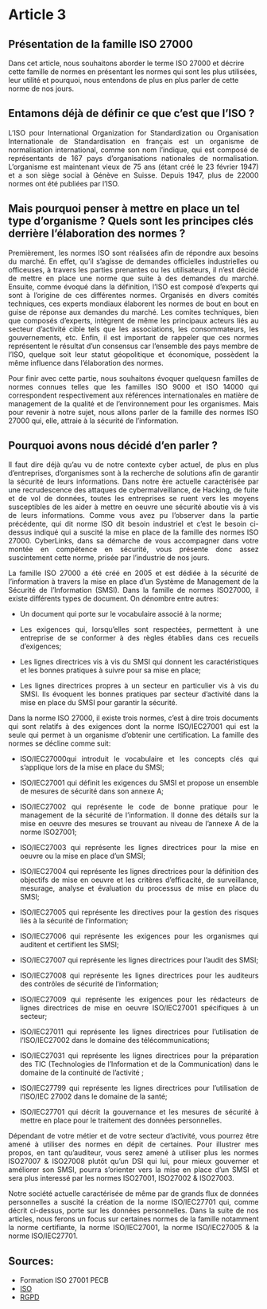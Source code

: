 # Article 3
## Présentation de la famille ISO 27000
Dans cet article, nous souhaitons aborder le terme ISO 27000 et décrire cette famille de normes en présentant les normes qui sont les plus utilisées, leur utilité et pourquoi, nous entendons de plus en plus parler de cette norme de nos jours.

## Entamons déjà de définir ce que c’est que l’ISO ?

<p align="justify">
L’ISO pour International Organization for Standardization ou Organisation Internationale de Standardisation en français est un organisme de normalisation international, comme son nom l’indique, qui est composé de représentants de 167 pays d’organisations nationales de normalisation. L’organisme est maintenant vieux de 75 ans (étant créé le 23 février 1947) et a son siège social à Génève en Suisse. Depuis 1947, plus de 22000 normes ont été publiées par l’ISO.
</p>

## Mais pourquoi penser à mettre en place un tel type d’organisme ? Quels sont les principes clés derrière l’élaboration des normes ?

<p align="justify">
Premièrement, les normes ISO sont réalisées afin de répondre aux besoins du marché. En effet, qu’il s’agisse de demandes officielles industrielles ou officeuses, à travers les parties prenantes ou les utilisateurs, il n’est décidé de mettre en place une norme que suite à des demandes du marché. Ensuite, comme évoqué dans la définition, l’ISO est composé d’experts qui sont à l’origine de ces différentes normes. Organisés en divers comités techniques, ces experts mondiaux élaborent les normes de bout en bout en guise de réponse aux demandes du marché. Les comites techniques, bien que composés d’experts, intègrent de même les principaux acteurs liés au secteur d’activité cible tels que les associations, les consommateurs, les gouvernements, etc. Enfin, il est important de rappeler que ces normes représentent le résultat d’un consensus car l’ensemble des pays membre de l’ISO, quelque soit leur statut géopolitique et économique, possèdent la même influence dans l’élaboration des normes.
</p>  

<p align="justify">
Pour finir avec cette partie, nous souhaitons évoquer quelquesn familles de normes connues telles que les familles ISO 9000 et ISO 14000 qui correspondent respectivement aux références internationales en matière de management de la qualité et de l’environnement pour les organismes. Mais pour revenir à notre sujet, nous allons parler de la famille des normes ISO 27000 qui, elle, attraie à la sécurité de l’information.
</p>

## Pourquoi avons nous décidé d’en parler ?

<p align="justify">
Il faut dire déjà qu’au vu de notre contexte cyber actuel, de plus en plus d’entreprises, d’organismes sont à la recherche de solutions afin de garantir la sécurité de leurs informations. Dans notre ère actuelle caractérisée par une recrudescence des attaques de cybermalveillance, de Hacking, de fuite et de vol de données, toutes les entreprises se ruent vers les moyens susceptibles de les aider à mettre en oeuvre une sécurité aboutie vis à vis de leurs informations. Comme vous avez pu l’observer dans la partie précédente, qui dit norme ISO dit besoin industriel et c’est le besoin ci-dessus indiqué qui a suscité la mise en place de la famille des normes ISO 27000. 
CyberLinks, dans sa démarche de vous accompagner dans votre montée en compétence en sécurité, vous présente donc assez suscintement cette norme, prisée par l’industrie de nos jours.
</p>  
  
<p align="justify">
La famille ISO 27000 a été créé en 2005 et est dédiée à la sécurité de l’information à travers la mise en place d’un Système de Management de la Sécurité de l’Information (SMSI). Dans la famille de normes ISO27000, il existe différents types de document. On dénombre entre autres:
</p>  

- <p align="justify">Un document qui porte sur le vocabulaire associé à la norme;
- <p align="justify">Les exigences qui, lorsqu’elles sont respectées, permettent à une entreprise de se conformer à des règles établies dans ces recueils d’exigences;
- <p align="justify">Les lignes directrices vis à vis du SMSI qui donnent les caractéristiques et les bonnes pratiques à suivre pour sa mise en place;
- <p align="justify">Les lignes directrices propres à un secteur en particulier vis à vis du SMSI. Ils évoquent les bonnes pratiques par secteur d’activité dans la mise en place du SMSI pour garantir la sécurité.


<p align="justify">
Dans la norme ISO 27000, il existe trois normes, c’est à dire trois documents qui sont relatifs à des exigences dont la norme ISO/IEC27001 qui est la seule qui permet à un organisme d’obtenir une certification. La famille des normes se décline comme suit:
</p>


- <p align="justify">ISO/IEC27000qui introduit le vocabulaire et les concepts clés qui s’applique lors de la mise en place du SMSI;

- <p align="justify">ISO/IEC27001 qui définit les exigences du SMSI et propose un ensemble de mesures de sécurité dans son annexe A;

- <p align="justify">ISO/IEC27002 qui représente le code de bonne pratique pour le management de la sécurité de l’information. Il donne des détails sur la mise en oeuvre des mesures se trouvant au niveau de l’annexe A de la norme ISO27001;

- <p align="justify">ISO/IEC27003 qui représente les lignes directrices pour la mise en oeuvre ou la mise en place d’un SMSI;

- <p align="justify">ISO/IEC27004 qui représente les lignes directrices pour la définition des objectifs de mise en oeuvre et les critères d’efficacité, de surveillance, mesurage, analyse et évaluation du processus de mise en place du SMSI;

- <p align="justify">ISO/IEC27005 qui représente les directives pour la gestion des risques liés à la sécurité de l’information;

- <p align="justify">ISO/IEC27006 qui représente les exigences pour les organismes qui auditent et certifient les SMSI;

- <p align="justify">ISO/IEC27007 qui représente les lignes directrices pour l’audit des SMSI;

- <p align="justify">ISO/IEC27008 qui représente les lignes directrices pour les auditeurs des contrôles de sécurité de l’information;

- <p align="justify">ISO/IEC27009 qui représente les exigences pour les rédacteurs de lignes directrices de mise en oeuvre ISO/IEC27001 spécifiques à un secteur;

- <p align="justify">ISO/IEC27011 qui représente les lignes directrices pour l’utilisation de l’ISO/IEC27002 dans le domaine des télécommunications;

- <p align="justify">ISO/IEC27031 qui représente les lignes directrices pour la préparation des TIC (Technologies de l’Information et de la Communication) dans le domaine de la continuité de l’activité ;

- <p align="justify">ISO/IEC27799 qui représente les lignes directrices pour l’utilisation de l’ISO/IEC 27002 dans le domaine de la santé;

- <p align="justify">ISO/IEC27701 qui décrit la gouvernance et les mesures de sécurité à mettre en place pour le traitement des données personnelles.


<p align="justify">
Dépendant de votre métier et de votre secteur d’activité, vous pourrez être amené à utiliser des normes en dépit de certaines. Pour illustrer mes propos, en tant qu’auditeur, vous serez amené à utiliser plus les normes ISO27007 & ISO27008 plutôt qu’un DSI qui lui, pour mieux gouverner et améliorer son SMSI, pourra s’orienter vers la mise en place d’un SMSI et sera plus interessé par les normes ISO27001, ISO27002 & ISO27003.
</p>

<p align="justify">
Notre société actuelle caractérisée de même par de grands flux de données personnelles a suscité la création de la norme ISO/IEC27701 qui, comme décrit ci-dessus, porte sur les données personnelles. 
Dans la suite de nos articles, nous ferons un focus sur certaines normes de la famille notamment la norme certifiante, la norme ISO/IEC27001, la norme ISO/IEC27005 & la norme ISO/IEC27701.
</p>

## Sources:

- Formation ISO 27001 PECB
- [ISO](https://fr.wikipedia.org/wiki/Organisation_internationale_de_normalisation)
- [RGPD](https://www.cnil.fr/fr/liso-27701-une-norme-internationale-pour-la-protection-des-donnees-personnelles)

